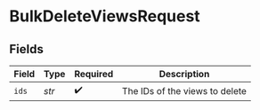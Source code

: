 # BulkDeleteViewsRequest


## Fields

| Field                          | Type                           | Required                       | Description                    |
| ------------------------------ | ------------------------------ | ------------------------------ | ------------------------------ |
| `ids`                          | *str*                          | :heavy_check_mark:             | The IDs of the views to delete |